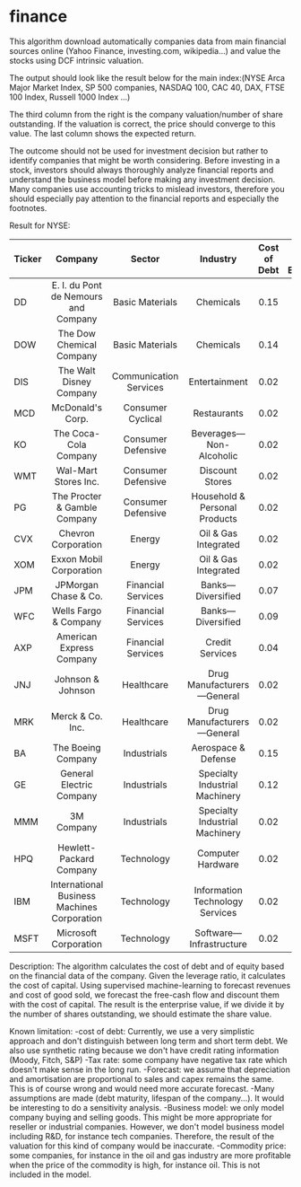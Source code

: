 # finance

This algorithm download automatically companies data from main financial sources online (Yahoo Finance, investing.com, wikipedia...) 
and value the stocks using DCF intrinsic valuation.

The output should look like the result below for the main index:(NYSE Arca Major Market Index, SP 500 companies,
NASDAQ 100, CAC 40, DAX, FTSE 100 Index, Russell 1000 Index	...)

The third column from the right is the company valuation/number of share outstanding. If the valuation is correct,
the price should converge to this value.
The last column shows the expected return.

The outcome should not be used for investment decision but rather to identify companies that might be worth considering.
Before investing in a stock, investors should always thoroughly analyze financial reports and understand the business model
before making any investment decision.
Many companies use accounting tricks to mislead investors, therefore you should especially pay attention to the financial 
reports and especially the footnotes.

Result for NYSE:

|	Ticker	|	Company	|	Sector	|	Industry	|	Cost of Debt	|	Cost of Equity	|	Cost of Capital	|	beta	|	Beta is fallback	|	taxrate	|	Entreprise Value	|	Share Value	|	Share Price	|	Potential Gain/Loss	|
|	:-------------	|	:----------:	|	:----------:	|	:----------:	|	:----------:	|	:----------:	|	:----------:	|	:----------:	|	:----------:	|	:----------:	|	:----------:	|	:----------:	|	:----------:	|	-----------:	|
|	DD	|	E. I. du Pont de Nemours and Company	|	Basic Materials	|	Chemicals	|	0.15	|	0.09	|	1.14	|	0.89	|	FALSE	|	0.61	|	9.51E+07	|	128.78	|	37.55	|	2.43	|
|	DOW	|	The Dow Chemical Company	|	Basic Materials	|	Chemicals	|	0.14	|	0.07	|	1.2	|	1.29	|	FALSE	|	0.82	|	3.17E+07	|	42.63	|	32.76	|	0.3	|
|	DIS	|	The Walt Disney Company	|	Communication Services	|	Entertainment	|	0.02	|	0.06	|	0.92	|	0.65	|	FALSE	|	0.07	|	5.32E+08	|	293.7	|	104.86	|	1.8	|
|	MCD	|	McDonald's Corp.	|	Consumer Cyclical	|	Restaurants	|	0.02	|	0.05	|	0.81	|	0.53	|	FALSE	|	0.13	|	1.22E+08	|	161.37	|	184.53	|	-0.13	|
|	KO	|	The Coca-Cola Company	|	Consumer Defensive	|	Beverages—Non-Alcoholic	|	0.02	|	0.04	|	0.62	|	0.38	|	FALSE	|	0.1	|	1.76E+08	|	40.96	|	48.5	|	-0.16	|
|	WMT	|	Wal-Mart Stores Inc.	|	Consumer Defensive	|	Discount Stores	|	0.02	|	0.04	|	0.58	|	-0.11	|	FALSE	|	0.15	|	-1.17E+08	|	-41.37	|	123.98	|	-1.33	|
|	PG	|	The Procter & Gamble Company	|	Consumer Defensive	|	Household & Personal Products	|	0.02	|	0.05	|	0.64	|	-0.09	|	FALSE	|	0.05	|	4.87E+08	|	197.02	|	116.71	|	0.69	|
|	CVX	|	Chevron Corporation	|	Energy	|	Oil & Gas Integrated	|	0.02	|	0.07	|	1.18	|	0.9	|	FALSE	|	0.06	|	1.31E+09	|	695.13	|	84.26	|	7.25	|
|	XOM	|	Exxon Mobil Corporation	|	Energy	|	Oil & Gas Integrated	|	0.02	|	0.05	|	0.93	|	0.81	|	FALSE	|	0.03	|	2.67E+09	|	631.01	|	42.9	|	13.71	|
|	JPM	|	JPMorgan Chase & Co.	|	Financial Services	|	Banks—Diversified	|	0.07	|	0.05	|	1.2	|	0.86	|	FALSE	|	0.55	|	1.17E+08	|	38	|	94.45	|	-0.6	|
|	WFC	|	Wells Fargo & Company	|	Financial Services	|	Banks—Diversified	|	0.09	|	0.04	|	1.16	|	0.87	|	FALSE	|	0.6	|	7.49E+08	|	183.17	|	30.75	|	4.96	|
|	AXP	|	American Express Company	|	Financial Services	|	Credit Services	|	0.04	|	0.05	|	1.22	|	0.88	|	FALSE	|	0.37	|	2.20E+08	|	272.97	|	91.43	|	1.99	|
|	JNJ	|	Johnson & Johnson	|	Healthcare	|	Drug Manufacturers—General	|	0.02	|	0.05	|	0.68	|	0.32	|	FALSE	|	0.04	|	5.32E+08	|	201.53	|	139.86	|	0.44	|
|	MRK	|	Merck & Co. Inc.	|	Healthcare	|	Drug Manufacturers—General	|	0.02	|	0.05	|	0.71	|	0.37	|	FALSE	|	0.09	|	1.93E+08	|	75.64	|	81.68	|	-0.07	|
|	BA	|	The Boeing Company	|	Industrials	|	Aerospace & Defense	|	0.15	|	0.13	|	1.48	|	1.39	|	FALSE	|	0.13	|	3.96E+08	|	702.52	|	162	|	3.34	|
|	GE	|	General Electric Company	|	Industrials	|	Specialty Industrial Machinery	|	0.12	|	0.13	|	1.09	|	0.9	|	FALSE	|	-0.25	|	6.08E+08	|	69.86	|	7.69	|	8.08	|
|	MMM	|	3M Company	|	Industrials	|	Specialty Industrial Machinery	|	0.02	|	0.06	|	0.89	|	0.55	|	FALSE	|	0.06	|	2.17E+08	|	377.41	|	147.5	|	1.56	|
|	HPQ	|	Hewlett-Packard Company	|	Technology	|	Computer Hardware	|	0.02	|	0.05	|	1.12	|	1.09	|	FALSE	|	0.1	|	5.61E+08	|	392.43	|	15.7	|	24	|
|	IBM	|	International Business Machines Corporation	|	Technology	|	Information Technology Services	|	0.02	|	0.05	|	0.95	|	0.74	|	FALSE	|	0.09	|	4.88E+08	|	549.1	|	118.8	|	3.62	|
|	MSFT	|	Microsoft Corporation	|	Technology	|	Software—Infrastructure	|	0.02	|	0.09	|	1.12	|	0.62	|	FALSE	|	0.07	|	1.05E+09	|	138.02	|	169.59	|	-0.19	|




Description:
The algorithm calculates the cost of debt and of equity based on the financial data of the company. 
Given the leverage ratio, it calculates the cost of capital.
Using supervised machine-learning to forecast revenues and cost of good sold, we forecast the free-cash flow and discount them 
with the cost of capital.
The result is the enterprise value, if we divide it by the number of shares outstanding, we should estimate the share value.

Known limitation:
-cost of debt: Currently, we use a very simplistic approach and don't distinguish between long term and short term debt.
We also use synthetic rating because we don't have credit rating information (Moody, Fitch, S&P)
-Tax rate: some company have negative tax rate which doesn't make sense in the long run. 
-Forecast: we assume that depreciation and amortisation are proportional to sales and capex remains the same. 
This is of course wrong and would need more accurate forecast.
-Many assumptions are made (debt maturity, lifespan of the company...). It would be interesting to do a sensitivity analysis.
-Business model: we only model company buying and selling goods. This might be more appropriate for reseller or industrial companies.
However, we don't model business model including R&D, for instance tech companies. 
Therefore, the result of the valuation for this kind of company would be inaccurate.
-Commodity price: some companies, for instance in the oil and gas industry are more profitable when the price of the commodity is high, for instance oil. This is not included in the model.
